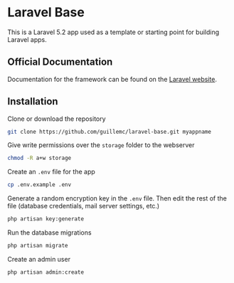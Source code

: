 # Laravel Base

This is a Laravel 5.2 app used as a template or starting point for building Laravel apps.

## Official Documentation

Documentation for the framework can be found on the [Laravel website](http://laravel.com/docs).

## Installation

Clone or download the repository

```bash
git clone https://github.com/guillemc/laravel-base.git myappname
```

Give write permissions over the `storage` folder to the webserver

```bash
chmod -R a+w storage
```

Create an `.env` file for the app

```bash
cp .env.example .env
```

Generate a random encryption key in the `.env` file. Then edit the rest of the file (database credentials, mail server settings, etc.)

```bash
php artisan key:generate
```

Run the database migrations

```bash
php artisan migrate
```

Create an admin user

```bash
php artisan admin:create
```